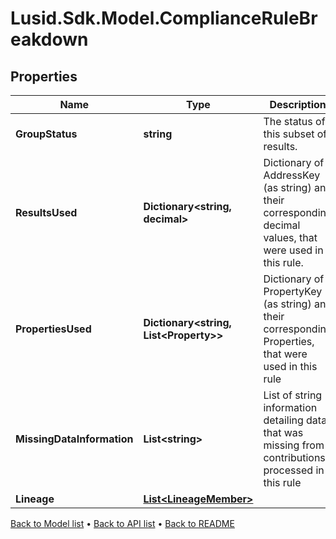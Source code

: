# Lusid.Sdk.Model.ComplianceRuleBreakdown

## Properties

Name | Type | Description | Notes
------------ | ------------- | ------------- | -------------
**GroupStatus** | **string** | The status of this subset of results. | 
**ResultsUsed** | **Dictionary&lt;string, decimal&gt;** | Dictionary of AddressKey (as string) and their corresponding decimal values, that were used in this rule. | 
**PropertiesUsed** | **Dictionary&lt;string, List&lt;Property&gt;&gt;** | Dictionary of PropertyKey (as string) and their corresponding Properties, that were used in this rule | 
**MissingDataInformation** | **List&lt;string&gt;** | List of string information detailing data that was missing from contributions processed in this rule | 
**Lineage** | [**List&lt;LineageMember&gt;**](LineageMember.md) |  | 

[Back to Model list](../README.md#documentation-for-models) &#8226; [Back to API list](../README.md#documentation-for-api-endpoints) &#8226; [Back to README](../README.md)

